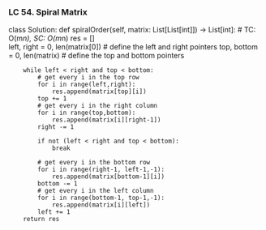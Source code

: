 ### LC 54. Spiral Matrix
class Solution:
    def spiralOrder(self, matrix: List[List[int]]) -> List[int]:
        # TC: O(m*n), SC: O(m*n)
        res = []                                        
        left, right = 0, len(matrix[0])                 # define the left and right pointers
        top, bottom = 0, len(matrix)                    # define the top and bottom pointers

        while left < right and top < bottom:
            # get every i in the top row
            for i in range(left,right):
                res.append(matrix[top][i])
            top += 1
            # get every i in the right column
            for i in range(top,bottom):
                res.append(matrix[i][right-1])
            right -= 1
            
            if not (left < right and top < bottom):
                break
            
            # get every i in the bottom row
            for i in range(right-1, left-1,-1):
                res.append(matrix[bottom-1][i])
            bottom -= 1
            # get every i in the left column
            for i in range(bottom-1, top-1,-1):
                res.append(matrix[i][left])
            left += 1
        return res